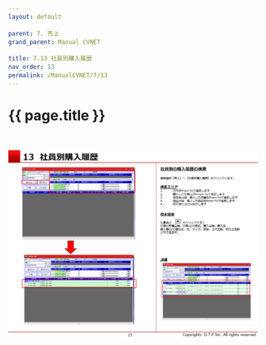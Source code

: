 ```yaml
---
layout: default

parent: 7. 売上
grand_parent: Manual CVNET

title: 7.13 社員別購入履歴
nav_order: 13
permalink: /ManualCVNET/7/13
---
```


# {{ page.title }} <br/><br/>

<a href="/img/Uriage/Uriage26.PNG" target="_blank">
<img src="/img/Uriage/Uriage26.PNG" alt="login image"></a>





